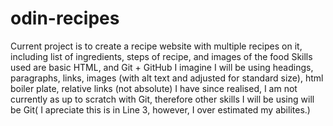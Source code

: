 # odin-recipes
Current project is to create a recipe website with multiple recipes on it, including list of ingredients, steps of recipe, and images of the food 
Skills used are basic HTML, and Git + GitHub 
I imagine I will be using headings, paragraphs, links, images (with alt text and adjusted for standard size), html boiler plate, relative links (not absolute)
I have since realised, I am not currently as up to scratch with Git, therefore other skills I will be using will be Git( I apreciate this is in Line 3, however, I over estimated my abilites.)